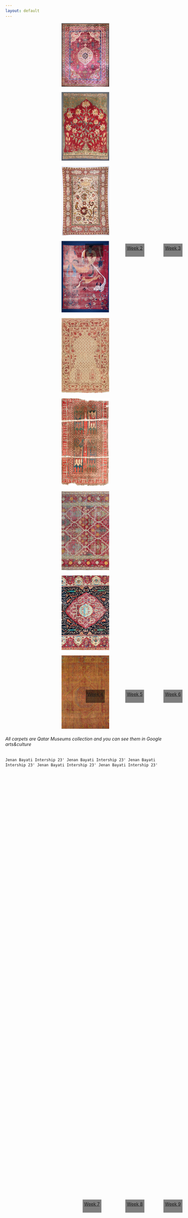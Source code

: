 ```yaml
---
layout: default
---
```


<div align="center">

<a href="https://jenanbayati-qm.github.io/another-page.html"><kbd><img src="/assets/Week-1.JPEG" width="150" length="420"></kbd><div style="position: absolute; top: 20%; left: 47%; transform: translate(50%, 50%); background-color: rgba(0, 0, 0, 0.5); color: white; padding: 5px;">
    Week 1
  </div></a> 
  
<a href="https://jenanbayati-qm.github.io/another-page-2.html"><kbd><img src="/assets/Week-2.JPEG" width="150" lenght="420"></kbd><div style="position: absolute; top: 20%; left: 60%; transform: translate(50%, 50%); background-color: rgba(0, 0, 0, 0.5); color: white; padding: 5px;">
    Week 2
  </div></a> 

<a href="https://jenanbayati-qm.github.io/another-page-3.html"><kbd><img src="/assets/Week-3.JPEG" width="150" lenght="420"></kbd><div style="position: absolute; top: 20%; left: 72.5%; transform: translate(50%, 50%); background-color: rgba(0, 0, 0, 0.5); color: white; padding: 5px;">
    Week 3
  </div></a>

<a href="https://jenanbayati-qm.github.io/another-page-4.html"><kbd><img src="/assets/Week-4.JPEG" width="150" lenght="420"></kbd><div style="position: absolute; top: 55%; left: 47%; transform: translate(50%, 50%); background-color: rgba(0, 0, 0, 0.5); color: white; padding: 5px;">
    Week 4
  </div></a>     

<a href="https://jenanbayati-qm.github.io/another-page-5.html"><kbd><img src="/assets/Week-5.JPEG" width="150" lenght="420"></kbd><div style="position: absolute; top: 55%; left: 60%; transform: translate(50%, 50%); background-color: rgba(0, 0, 0, 0.5); color: white; padding: 5px;">
    Week 5
  </div></a>   

<a href="https://jenanbayati-qm.github.io/another-page-6.html"><kbd><img src="/assets/Week-6.JPEG" width="150" lenght="420"></kbd><div style="position: absolute; top: 55%; left: 72.5%; transform: translate(50%, 50%); background-color: rgba(0, 0, 0, 0.5); color: white; padding: 5px;">
    Week 6
  </div></a>

<a href="https://jenanbayati-qm.github.io/another-page-7.html"><kbd><img src="/assets/Week-7.JPEG" width="150" lenght="420"></kbd><div style="position: absolute; top: 95%; left: 46%; transform: translate(50%, 50%); background-color: rgba(0, 0, 0, 0.5); color: white; padding: 5px;">
   Week 7
  </div></a>

<a href="https://jenanbayati-qm.github.io/another-page-8.html"><kbd><img src="/assets/Week-8.JPEG" width="150" lenght="420"></kbd><div style="position: absolute; top: 95%; left: 60%; transform: translate(50%, 50%); background-color: rgba(0, 0, 0, 0.5); color: white; padding: 5px;">
   Week 8
  </div></a>

  <a href="https://jenanbayati-qm.github.io/another-page-9.html"><kbd><img src="/assets/Week-9.JPEG" width="150" lenght="420"></kbd><div style="position: absolute; top: 95%; left: 72.5%; transform: translate(50%, 50%); background-color: rgba(0, 0, 0, 0.5); color: white; padding: 5px;">
   Week 9
  </div></a>



  </div>

###### All carpets are Qatar Museums collection and you can see them in Google arts&culture

```
Jenan Bayati Intership 23' Jenan Bayati Intership 23' Jenan Bayati Intership 23' Jenan Bayati Intership 23' Jenan Bayati Intership 23'
```
